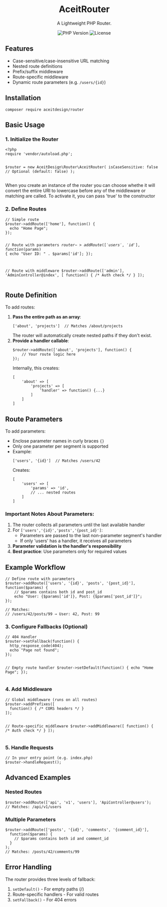 <div align="center">
  <h1>AceitRouter</h1>
  <p>A Lightweight PHP Router.</p>
  
  <div>
    <img src="https://img.shields.io/badge/PHP-8.0+-777BB4?logo=php" alt="PHP Version">
    <img src="https://img.shields.io/badge/License-MIT-blue.svg" alt="License">
  </div>
</div>

<h2>Features</h2>
<ul>
  <li>Case-sensitive/case-insensitive URL matching</li>
  <li>Nested route definitions</li>
  <li>Prefix/suffix middleware</li>
  <li>Route-specific middleware</li>
  <li>Dynamic route parameters (e.g. <code>/users/{id}</code>)</li>
</ul>

<h2>Installation</h2>
<pre><code>composer require aceitdesign/router</code></pre>

<h2>Basic Usage</h2>

<h3>1. Initialize the Router</h3>
<pre><code>&lt;?php
require 'vendor/autoload.php';

$router = new AceitDesign\Router\AceitRouter(
  isCaseSensitive: false // Optional (default: false)
);
</code></pre>
<p>When you create an instance of the router you can choose whethe it will convert the entire URI to lowercase before any of the middleware or matching are called. To activate it, you can pass 'true' to the constructor</p>
<h3>2. Define Routes</h3>
<pre><code>// Simple route
$router->addRoute(['home'], function() {
  echo "Home Page";
});

// Route with parameters
$router->addRoute(['users', '{id}'], function($params) {
  echo "User ID: " . $params['id'];
});

// Route with middleware
$router->addRoute(['admin'], 'AdminController@index', [
  function() { /* Auth check */ }
]);
</code></pre>
<h2>Route Definition</h2>

<p>To add routes:</p>

<ol>
  <li>
    <strong>Pass the entire path as an array</strong>:
    <pre><code>['about', 'projects']  // Matches /about/projects</code></pre>
    The router will automatically create nested paths if they don't exist.
  </li>

  <li>
    <strong>Provide a handler callable</strong>:
    <pre><code>$router->addRoute(['about', 'projects'], function() {
    // Your route logic here
});</code></pre>
    Internally, this creates:
    <pre><code>[
    'about' => [
        'projects' => [
            'handler' => function() {...}
        ]
    ]
]</code></pre>
  </li>
</ol>

<h2>Route Parameters</h2>

<p>To add parameters:</p>

<ul>
  <li>Enclose parameter names in curly braces <code>{}</code></li>
  <li>Only one parameter per segment is supported</li>
  <li>Example:
    <pre><code>['users', '{id}']  // Matches /users/42</code></pre>
    Creates:
    <pre><code>[
    'users' => [
        'params' => 'id',
        // ... nested routes
    ]
]</code></pre>
  </li>
</ul>

<h3>Important Notes About Parameters:</h3>

<ol>
  <li>The router collects all parameters until the last available handler</li>
  <li>For <code>['users','{id}','posts','{post_id}']</code>:
    <ul>
      <li>Parameters are passed to the last non-parameter segment's handler</li>
      <li>If only 'users' has a handler, it receives all parameters</li>
    </ul>
  </li>
  <li><strong>Parameter validation is the handler's responsibility</strong></li>
  <li><strong>Best practice</strong>: Use parameters only for required values</li>
</ol>

<h2>Example Workflow</h2>

<pre><code>// Define route with parameters
$router->addRoute(['users', '{id}', 'posts', '{post_id}'], function($params) {
    // $params contains both id and post_id
    echo "User: {$params['id']}, Post: {$params['post_id']}";
});

// Matches:
// /users/42/posts/99 → User: 42, Post: 99
</code></pre>
<h3>3. Configure Fallbacks (Optional)</h3>
<pre><code>// 404 Handler
$router->setFallback(function() {
  http_response_code(404);
  echo "Page not found";
});

// Empty route handler
$router->setDefault(function() {
  echo "Home Page";
});
</code></pre>

<h3>4. Add Middleware</h3>
<pre><code>// Global middleware (runs on all routes)
$router->addPrefixes([
  function() { /* CORS headers */ }
]);

// Route-specific middleware
$router->addMiddleware([
  function() { /* Auth check */ }
]);
</code></pre>

<h3>5. Handle Requests</h3>
<pre><code>// In your entry point (e.g. index.php)
$router->handleRequest();
</code></pre>

<h2>Advanced Examples</h2>

<h3>Nested Routes</h3>
<pre><code>$router->addRoute(['api', 'v1', 'users'], 'ApiController@users');
// Matches: /api/v1/users
</code></pre>

<h3>Multiple Parameters</h3>
<pre><code>$router->addRoute(['posts', '{id}', 'comments', '{comment_id}'], 
  function($params) {
    // $params contains both id and comment_id
  }
);
// Matches: /posts/42/comments/99
</code></pre>

<h2>Error Handling</h2>
<p>The router provides three levels of fallback:</p>
<ol>
  <li><code>setDefault()</code> - For empty paths (/)</li>
  <li>Route-specific handlers - For valid routes</li>
  <li><code>setFallback()</code> - For 404 errors</li>
</ol>
